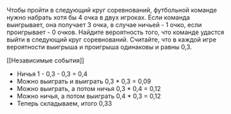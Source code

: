 Чтобы пройти в следующий круг соревнований, футбольной команде нужно набрать хотя бы 4 очка в двух игроках. Если команда выигрывает, она получает 3 очка, в случае ничьей - 1 очко, если проигрывает - 0 очков. Найдите вероятность того, что команде удастся выйти в следующий круг соревнований. Считайте, что в каждой игре вероятности выигрыша и проигрыша одинаковы и равны 0,3. 

[[Независимые события]]
- Ничья 1 - 0,3 - 0,3 = 0,4
- Можно выиграть и выиграть 0,3 * 0,3 = 0,09
- Можно выиграть, а потом ничья 0,3 * 0,4 = 0,12
- Можно ничья, а потом выиграть 0,4 * 0,3 = 0,12
- Теперь складываем, итого 0,33

